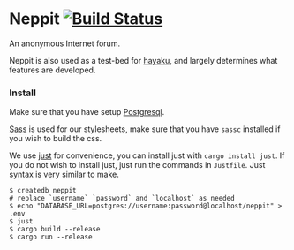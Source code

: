 # Neppit [![Build Status](https://travis-ci.org/nokaa/neppit.svg?branch=master)](https://travis-ci.org/nokaa/neppit)

An anonymous Internet forum.

Neppit is also used as a test-bed for [hayaku](https://github.com/hayaku-rs/hayaku),
and largely determines what features are developed.

### Install
Make sure that you have setup [Postgresql](https://wiki.archlinux.org/index.php/PostgreSQL).

[Sass](https://github.com/sass/sassc) is used for our stylesheets, make sure
that you have `sassc` installed if you wish to build the css.

We use [just](https://github.com/casey/just) for convenience, you can install
just with `cargo install just`. If you do not wish to install just, just run
the commands in `Justfile`. Just syntax is very similar to make.

```
$ createdb neppit
# replace `username` `password` and `localhost` as needed
$ echo "DATABASE_URL=postgres://username:password@localhost/neppit" > .env
$ just
$ cargo build --release
$ cargo run --release
```
